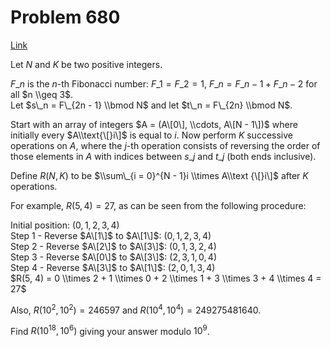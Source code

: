 # Problem 680

[Link](https://projecteuler.net/problem=680)

Let $N$ and $K$ be two positive integers.

$F\_n$ is the $n$-th Fibonacci number: $F\_1 = F\_2 = 1$, $F\_n = F\_{n - 1} + F\_{n - 2}$ for all $n \\geq 3$.  
Let $s\_n = F\_{2n - 1} \\bmod N$ and let $t\_n = F\_{2n} \\bmod N$.

Start with an array of integers $A = (A\[0\], \\cdots, A\[N - 1\])$ where initially every $A\\text{\[}i\]$ is equal to $i$. Now perform $K$ successive operations on $A$, where the $j$-th operation consists of reversing the order of those elements in $A$ with indices between $s\_j$ and $t\_j$ (both ends inclusive).

Define $R(N,K)$ to be $\\sum\_{i = 0}^{N - 1}i \\times A\\text {\[}i\]$ after $K$ operations.

For example, $R(5, 4) = 27$, as can be seen from the following procedure:

Initial position: $(0, 1, 2, 3, 4)$  
Step 1 - Reverse $A\[1\]$ to $A\[1\]$: $(0, 1, 2, 3, 4)$  
Step 2 - Reverse $A\[2\]$ to $A\[3\]$: $(0, 1, 3, 2, 4)$  
Step 3 - Reverse $A\[0\]$ to $A\[3\]$: $(2, 3, 1, 0, 4)$  
Step 4 - Reverse $A\[3\]$ to $A\[1\]$: $(2, 0, 1, 3, 4)$  
$R(5, 4) = 0 \\times 2 + 1 \\times 0 + 2 \\times 1 + 3 \\times 3 + 4 \\times 4 = 27$

Also, $R(10^2, 10^2) = 246597$ and $R(10^4, 10^4) = 249275481640$.

Find $R(10^{18}, 10^6)$ giving your answer modulo $10^9$.
